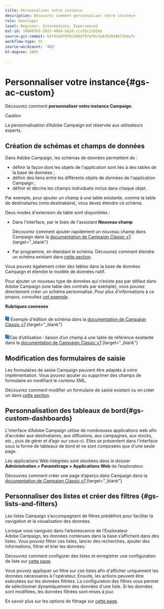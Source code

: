 ```yaml
---
title: Personnaliser votre instance
description: Découvrez comment personnaliser votre instance
role: Developer
level: Beginner, Intermediate, Experienced
exl-id: 18000763-5923-48bd-b62d-cccd3c11016d
source-git-commit: 65f4da979f0c5884797af0c3a835d948672b4a7c
workflow-type: ht
source-wordcount: '483'
ht-degree: 100%

---
```


# Personnaliser votre instance{#gs-ac-custom}

Découvrez comment **personnaliser votre instance Campaign**.

>[!CAUTION]
>
>La personnalisation d’Adobe Campaign est réservée aux utilisateurs experts.

## Création de schémas et champs de données

Dans Adobe Campaign, les schémas de données permettent de :

* définir la façon dont les objets de l&#39;application sont liés à des tables de la base de données ;
* définir des liens entre les différents objets de données de l&#39;application Campaign ;
* définir et décrire les champs individuels inclus dans chaque objet.

Par exemple, pour ajouter un champ à une table existante, comme la table de destinataires (nms:destinataire), vous devez étendre ce schéma.

Deux modes d&#39;extension de table sont disponibles :

* Dans l&#39;interface, par le biais de l&#39;assistant **Nouveau champ**

   Découvrez comment ajouter rapidement un nouveau champ dans Campaign dans la [documentation de Campaign Classic v7](https://experienceleague.adobe.com/docs/campaign-classic/using/configuring-campaign-classic/editing-schemas/new-field-wizard.html?lang=fr#configuring-campaign-classic).{target="_blank"}

* Par programme, en étendant le schéma. Découvrez comment étendre un schéma existant dans [cette section](../dev/extend-schema.md).

Vous pouvez également créer des tables dans la base de données Campaign et étendre le modèle de données natif.

Pour ajouter un nouveau type de données qui n’existe pas par défaut dans Adobe Campaign (une table des contrats par exemple), vous pouvez directement créer un schéma personnalisé. Pour plus d&#39;informations à ce propos, consultez [cet exemple](../dev/create-schema.md#example--creating-a-contract-table).

**Rubriques connexes**

![](../assets/do-not-localize/book.png) Exemple d&#39;édition de schéma dans la [documentation de Campaign Classic v7](https://experienceleague.adobe.com/docs/campaign-classic/using/configuring-campaign-classic/editing-schemas/examples-of-schemas-edition.html?lang=fr#configuring-campaign-classic).{target="_blank"}

![](../assets/do-not-localize/book.png)Cas d’utilisation : liaison d’un champ à une table de référence existante dans la [documentation de Campaign Classic v7](https://experienceleague.adobe.com/docs/campaign-classic/using/configuring-campaign-classic/editing-schemas/examples-of-schemas-edition.html?lang=fr#uc-link).{target="_blank"}


## Modification des formulaires de saisie

Les formulaires de saisie Campaign peuvent être adaptés à votre implémentation. Vous pouvez ajouter ou supprimer des champs de formulaire en modifiant le contenu XML.

Découvrez comment modifier un formulaire de saisie existant ou en créer un dans [cette section](../dev/forms.md).

## Personnalisation des tableaux de bord{#gs-custom-dashboards}

L’interface d’Adobe Campaign utilise de nombreuses applications web afin d’accéder aux destinataires, aux diffusions, aux campagnes, aux stocks, etc., puis de gérer et d’agir sur ceux-ci. Elles se présentent dans l&#39;interface sous la forme de tableaux de bord et ne sont composées que d&#39;une seule page.

Les applications Web intégrées sont stockées dans le dossier **Administration > Paramétrage > Applications Web** de l’explorateur.

Découvrez comment créer une page d’aperçu dans Campaign dans la [documentation de Campaign Classic v7](https://experienceleague.adobe.com/docs/campaign-classic/using/designing-content/web-applications/use-cases--creating-overviews.html?lang=fr#creating-a-single-page-web-application).{target="_blank"}


## Personnaliser des listes et créer des filtres {#gs-lists-and-filters}

Les listes Campaign s’accompagnent de filtres prédéfinis pour faciliter la navigation et la visualisation des données.

Lorsque vous naviguez dans l’arborescence de l’Explorateur Adobe Campaign, les données contenues dans la base s’affichent dans des listes. Vous pouvez filtrer ces listes, lancer des recherches, ajouter des informations, filtrer et trier les données.

Découvrez comment configurer des listes et enregistrer une configuration de liste sur [cette page](../start/campaign-ui.md).

Vous pouvez appliquer un filtre sur ces listes afin d&#39;afficher uniquement les données nécessaires à l&#39;opérateur. Ensuite, les actions peuvent être exécutées sur les données filtrées. La configuration des filtres vous permet de sélectionner dynamiquement des données d&#39;une liste. Si les données sont modifiées, les données filtrées sont mises à jour.

En savoir plus sur les options de filtrage sur [cette page](../audiences/create-filters.md).
